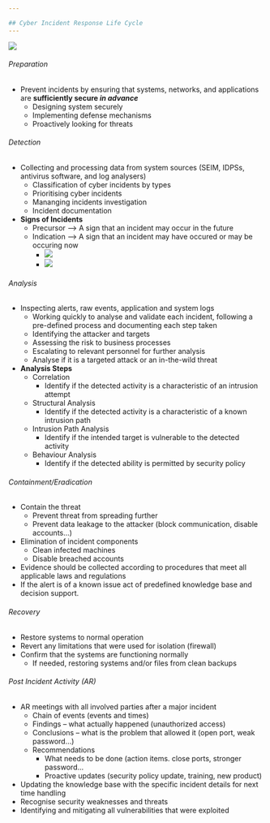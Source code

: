 ```yaml
--- 

## Cyber Incident Response Life Cycle
---
```

![](https://i.imgur.com/Fdu32Kr.png)

###### Preparation
- Prevent incidents by ensuring that systems, networks, and applications are **sufficiently secure *in advance***
	- Designing system securely
	- Implementing defense mechanisms
	- Proactively looking for threats
###### Detection
- Collecting and processing data from system sources (SEIM, IDPSs, antivirus software, and log analysers)
	- Classification of cyber incidents by types
	- Prioritising cyber incidents 
	- Mananging incidents investigation
	- Incident documentation
- **Signs of Incidents**
	- Precursor --> A sign that an incident may occur in the future
	- Indication --> A sign that an incident may have occured or may be occuring now 
		- ![](https://i.imgur.com/vZq7eGY.png)
		- ![](https://i.imgur.com/0uCGQif.png)
###### Analysis
- Inspecting alerts, raw events, application and system logs
	- Working quickly to analyse and validate each incident, following a pre-defined process and documenting each step taken
	- Identifying the attacker and targets
	- Assessing the risk to business processes
	- Escalating to relevant personnel for further analysis
	- Analyse if it is a targeted attack or an in-the-wild threat
- **Analysis Steps**
	- Correlation
		- Identify if the detected activity is a characteristic of an intrusion attempt
	- Structural Analysis
		- Identify if the detected activity is a characteristic of a known intrusion path
	- Intrusion Path Analysis
		- Identify if the intended target is vulnerable to the detected activity
	- Behaviour Analysis
		- Identify if the detected ability is permitted by security policy
###### Containment/Eradication
- Contain the threat
	- Prevent threat from spreading further
	- Prevent data leakage to the attacker (block communication, disable accounts…)
- Elimination of incident components
	- Clean infected machines
	- Disable breached accounts
- Evidence should be collected according to procedures that meet all applicable laws and regulations
- If the alert is of a known issue act of predefined knowledge base and decision support.
###### Recovery
- Restore systems to normal operation
- Revert any limitations that were used for isolation (firewall)
- Confirm that the systems are functioning normally
	- If needed, restoring systems and/or files from clean backups
###### Post Incident Activity (AR)
- AR meetings with all involved parties after a major incident
	- Chain of events (events and times)
	- Findings – what actually happened (unauthorized access)
	- Conclusions – what is the problem that allowed it (open port, weak password…)
	-  Recommendations
		- What needs to be done (action items. close ports, stronger password…
		- Proactive updates (security policy update, training, new product)
- Updating the knowledge base with the specific incident details for next time handling
- Recognise security weaknesses and threats
- Identifying and mitigating all vulnerabilities that were exploited